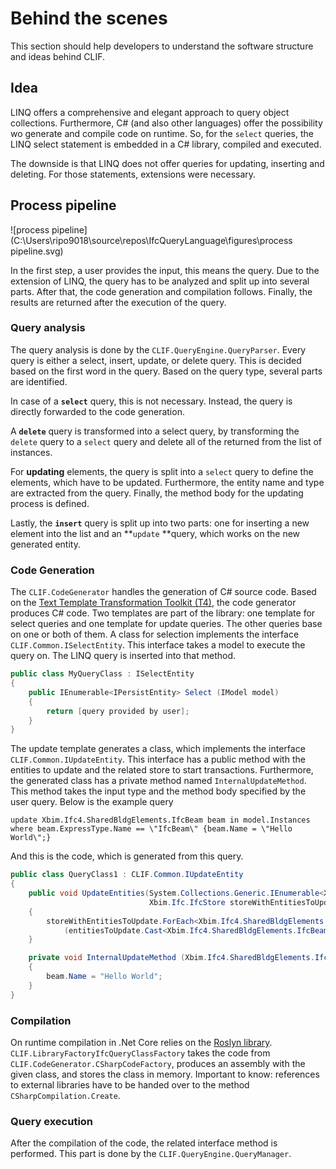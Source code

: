 # Behind the scenes

This section should help developers to understand the software structure and ideas behind CLIF.

## Idea

LINQ offers a comprehensive and elegant approach to query object collections. Furthermore, C# (and also other languages) offer the possibility wo generate and compile code on runtime. So, for the `select` queries, the LINQ select statement is embedded in a C# library, compiled and executed.

The downside is that LINQ does not offer queries for updating, inserting and deleting. For those statements, extensions were necessary.

## Process pipeline

![process pipeline](C:\Users\ripo9018\source\repos\IfcQueryLanguage\figures\process pipeline.svg)

In the first step, a user provides the input, this means the query. Due to the extension of LINQ, the query has to be analyzed and split up into several parts. After that, the code generation and compilation follows. Finally, the results are returned after the execution of the query.

### Query analysis

The query analysis is done by the `CLIF.QueryEngine.QueryParser`. Every query is either a select, insert, update, or delete query. This is decided based on the first word in the query. Based on the query type, several parts are identified. 

In case of a **`select`** query, this is not necessary. Instead, the query is directly forwarded to the code generation.

A **`delete`** query is transformed into a select query, by transforming the `delete` query to a `select` query and delete all of the returned from the list of instances.

For **updating** elements, the query is split into a `select` query to define the elements, which have to be updated. Furthermore, the entity name and type are extracted from the query. Finally, the method body for the updating process is defined.

Lastly, the **`insert`** query is split up into two parts: one for inserting a new element into the list and an **`update` **query, which works on the new generated entity.

### Code Generation

The `CLIF.CodeGenerator` handles the generation of C# source code. Based on the [Text Template Transformation Toolkit (T4)](https://docs.microsoft.com/en-us/visualstudio/modeling/code-generation-and-t4-text-templates?view=vs-2019), the code generator produces C# code. Two templates are part of the library: one template for select queries and one template for update queries. The other queries base on one or both of them. A class for selection implements the interface `CLIF.Common.ISelectEntity`. This interface takes a model to execute the query on. The LINQ query is inserted into that method.

```C#
public class MyQueryClass : ISelectEntity
{
	public IEnumerable<IPersistEntity> Select (IModel model)
    {
        return [query provided by user];
    }
}
```

The update template generates a class, which implements the interface `CLIF.Common.IUpdateEntity`.  This interface has a public method with the entities to update and the related store to start transactions. Furthermore, the generated class has a private method named `InternalUpdateMethod`. This method takes the input type and the method body specified by the user query. Below is the example query

```
update Xbim.Ifc4.SharedBldgElements.IfcBeam beam in model.Instances where beam.ExpressType.Name == \"IfcBeam\" {beam.Name = \"Hello World\";}
```

And this is the code, which is generated from this query.

```C#
public class QueryClass1 : CLIF.Common.IUpdateEntity
{
	public void UpdateEntities(System.Collections.Generic.IEnumerable<Xbim.Common.IPersistEntity> entitiesToUpdate,
    	                       Xbim.Ifc.IfcStore storeWithEntitiesToUpdate)
	{
		storeWithEntitiesToUpdate.ForEach<Xbim.Ifc4.SharedBldgElements.IfcBeam>
        	(entitiesToUpdate.Cast<Xbim.Ifc4.SharedBldgElements.IfcBeam>(), InternalUpdateMethod);
	}

	private void InternalUpdateMethod (Xbim.Ifc4.SharedBldgElements.IfcBeam beam)
	{
		beam.Name = "Hello World";
	}
}
```
### Compilation

On runtime compilation in .Net Core relies on the [Roslyn library](https://docs.microsoft.com/en-us/dotnet/csharp/roslyn-sdk/). `CLIF.LibraryFactoryIfcQueryClassFactory` takes the code from `CLIF.CodeGenerator.CSharpCodeFactory`, produces an assembly with the given class, and stores the class in memory. Important to know: references to external libraries have to be handed over to the method `CSharpCompilation.Create`.

### Query execution

After the compilation of the code, the related interface method is performed.  This part is done by the `CLIF.QueryEngine.QueryManager`.